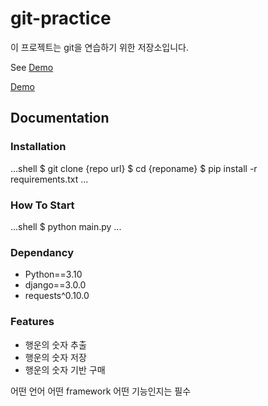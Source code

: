 # git-practice

이 프로젝트는 git을 연습하기 위한 저장소입니다.

See [Demo](https://www.google.com/)

<a href="https://www.google.com/">Demo</a>

## Documentation 

### Installation

...shell
$ git clone {repo url}
$ cd {reponame}
$ pip install -r requirements.txt
...


### How To Start

...shell
$ python main.py
...

### Dependancy

- Python==3.10
- django==3.0.0
- requests^0.10.0

### Features

- 행운의 숫자 추출
- 행운의 숫자 저장
- 행운의 숫자 기반 구매

어떤 언어 어떤 framework 어떤 기능인지는 필수 
